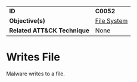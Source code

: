 |||
|---|---|
|**ID**|**C0052**|
|**Objective(s)**|[File System](../file-system)|
|**Related ATT&CK Technique**|None|


Writes File
===========
Malware writes to a file. 